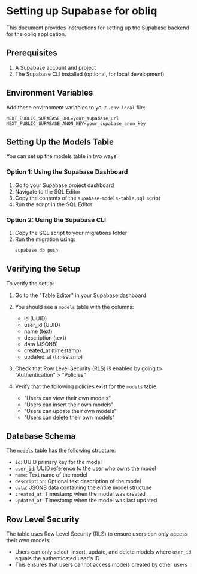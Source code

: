 # Setting up Supabase for obliq

This document provides instructions for setting up the Supabase backend for the obliq application.

## Prerequisites

1. A Supabase account and project
2. The Supabase CLI installed (optional, for local development)

## Environment Variables

Add these environment variables to your `.env.local` file:

```
NEXT_PUBLIC_SUPABASE_URL=your_supabase_url
NEXT_PUBLIC_SUPABASE_ANON_KEY=your_supabase_anon_key
```

## Setting Up the Models Table

You can set up the models table in two ways:

### Option 1: Using the Supabase Dashboard

1. Go to your Supabase project dashboard
2. Navigate to the SQL Editor
3. Copy the contents of the `supabase-models-table.sql` script 
4. Run the script in the SQL Editor

### Option 2: Using the Supabase CLI

1. Copy the SQL script to your migrations folder
2. Run the migration using:
   ```bash
   supabase db push
   ```

## Verifying the Setup

To verify the setup:

1. Go to the "Table Editor" in your Supabase dashboard
2. You should see a `models` table with the columns:
   - id (UUID)
   - user_id (UUID)
   - name (text)
   - description (text)
   - data (JSONB)
   - created_at (timestamp)
   - updated_at (timestamp)

3. Check that Row Level Security (RLS) is enabled by going to "Authentication" > "Policies"
4. Verify that the following policies exist for the `models` table:
   - "Users can view their own models"
   - "Users can insert their own models"
   - "Users can update their own models"
   - "Users can delete their own models"

## Database Schema

The `models` table has the following structure:

- `id`: UUID primary key for the model
- `user_id`: UUID reference to the user who owns the model
- `name`: Text name of the model
- `description`: Optional text description of the model
- `data`: JSONB data containing the entire model structure
- `created_at`: Timestamp when the model was created
- `updated_at`: Timestamp when the model was last updated

## Row Level Security

The table uses Row Level Security (RLS) to ensure users can only access their own models:

- Users can only select, insert, update, and delete models where `user_id` equals the authenticated user's ID
- This ensures that users cannot access models created by other users